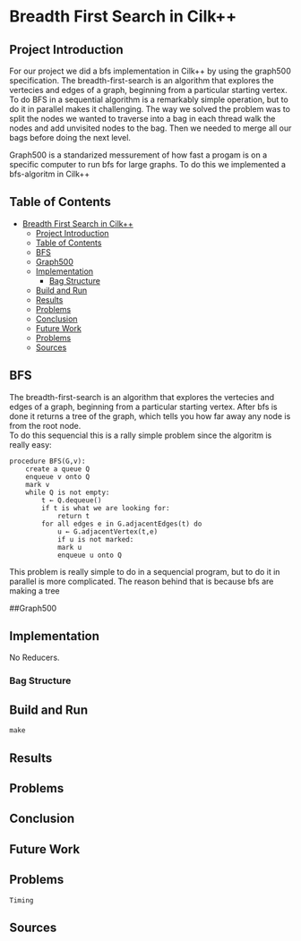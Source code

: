 # Breadth First Search in Cilk++ 



## Project Introduction

For our project we did a bfs implementation in Cilk++ by using the graph500 specification. The breadth-first-search is an 
algorithm that explores the vertecies and edges of a graph, beginning from a particular starting vertex. To do BFS in a sequential 
algorithm is a remarkably simple operation, but to do it in parallel makes it challenging. The way we solved the problem was to split 
the nodes we wanted to traverse into a bag in each thread walk the nodes and add unvisited nodes to the bag. Then we needed to 
merge all our bags before doing the next level.


Graph500 is a standarized messurement of how fast a progam is on a specific computer to run bfs for large graphs. To do this we implemented a bfs-algoritm in Cilk++ 


## Table of Contents

- [Breadth First Search in Cilk++](#breadth-first-search-in-cilk)
    - [Project Introduction](#project-introduction)
    - [Table of Contents](#table-of-contents)
    - [BFS](#bfs)
    - [Graph500](#graph500)
    - [Implementation](#implementation)
        - [Bag Structure](#bag-structure)
    - [Build and Run](#build-and-run)
    - [Results](#results)
    - [Problems](#problems)
    - [Conclusion](#conclusion)
    - [Future Work](#future-work)
    - [Problems](#problems)
    - [Sources](#sources)



## BFS

The breadth-first-search is an algorithm that explores the vertecies and edges of a graph, beginning from a particular starting vertex. After bfs is done it returns a tree of the graph,
which tells you how far away any node is from the root node.  
To do this sequencial this is a rally simple problem since the algoritm is really easy:

	procedure BFS(G,v):
		create a queue Q
		enqueue v onto Q
		mark v
		while Q is not empty:
			t ← Q.dequeue()
			if t is what we are looking for:
				return t
			for all edges e in G.adjacentEdges(t) do
				u ← G.adjacentVertex(t,e)
				if u is not marked:
				mark u
				enqueue u onto Q


This problem is really simple to do
in a sequencial program, but to do it in parallel is more complicated. The reason behind that is because bfs are making a tree


##Graph500


## Implementation

No Reducers.

### Bag Structure







## Build and Run

`make`


## Results




## Problems




## Conclusion



## Future Work




## Problems

	Timing 


## Sources
